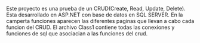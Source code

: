 Este proyecto es una prueba de un CRUD(Create, Read, Update, Delete).
Esta desarrollado en ASP.NET con base de datos en SQL SERVER.
En la camperta funciones aparecen las diferentes paginas que llevan a cabo cada funcion del CRUD.
El archivo Class1 contiene todas las conexiones y funciones de sql que asociacian a las funciones del crud.
